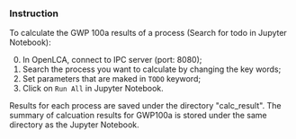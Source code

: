 ### Instruction

To calculate the GWP 100a results of a process (Search for todo in Jupyter Notebook):

0. In OpenLCA, connect to IPC server (port: 8080);
1. Search the process you want to calculate by changing the key words;
2. Set parameters that are maked in `TODO` keyword;
3. Click on `Run All` in Jupyter Notebook.

Results for each process are saved under the directory "calc_result". The summary of calcuation results for GWP100a is stored under the same directory as the Jupyter Notebook.
